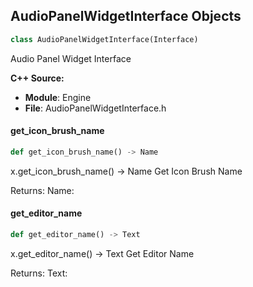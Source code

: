 ## AudioPanelWidgetInterface Objects

```python
class AudioPanelWidgetInterface(Interface)
```

Audio Panel Widget Interface

**C++ Source:**

- **Module**: Engine
- **File**: AudioPanelWidgetInterface.h

<a id="unreal.AudioPanelWidgetInterface.get_icon_brush_name"></a>

#### get_icon_brush_name

```python
def get_icon_brush_name() -> Name
```

x.get_icon_brush_name() -> Name
Get Icon Brush Name

Returns:
    Name:

<a id="unreal.AudioPanelWidgetInterface.get_editor_name"></a>

#### get_editor_name

```python
def get_editor_name() -> Text
```

x.get_editor_name() -> Text
Get Editor Name

Returns:
    Text:

<a id="unreal.AutoRTFMTestActor"></a>